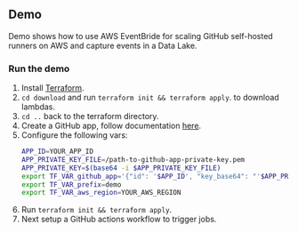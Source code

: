 ## Demo

Demo shows how to use AWS EventBride for scaling GitHub self-hosted runners on AWS and capture events in a Data Lake.

### Run the demo

1. Install [Terraform](https://www.terraform.io/).
2. `cd download` and run `terraform init && terraform apply`. to download lambdas.
3. `cd ..` back to the terraform directory.
4. Create a GitHub app, follow documentation [here]().
5. Configure the following vars: 
   ```bash
   APP_ID=YOUR_APP_ID
   APP_PRIVATE_KEY_FILE=/path-to-github-app-private-key.pem
   APP_PRIVATE_KEY=$(base64 -i $APP_PRIVATE_KEY_FILE)
   export TF_VAR_github_app='{"id": '$APP_ID', "key_base64": "'$APP_PRIVATE_KEY'"}'
   export TF_VAR_prefix=demo
   export TF_VAR_aws_region=YOUR_AWS_REGION
   ```
6. Run `terraform init && terraform apply`.
7. Next setup a GitHub actions workflow to trigger jobs.
   